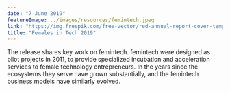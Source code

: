 ```yaml
---
date: "7 June 2019"
featureImage: ../images/resources/femintech.jpeg
link: "https://img.freepik.com/free-vector/red-annual-report-cover-template_23-2147850627.jpg"
title: "Females in Tech 2019"
---
```


The release shares key work on femintech. femintech were designed as pilot projects in 2011, to provide specialized incubation and acceleration services to female technology entrepreneurs. In the years since the ecosystems they serve have grown substantially, and the femintech business models have similarly evolved.